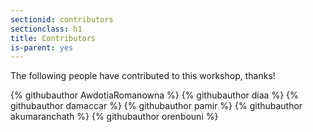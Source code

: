 ```yaml
---
sectionid: contributors
sectionclass: h1
title: Contributors
is-parent: yes
---
```


The following people have contributed to this workshop, thanks!

<div class="github-contributors">

{% githubauthor AwdotiaRomanowna  %}
{% githubauthor diaa %}
{% githubauthor damaccar %}
{% githubauthor pamir %}
{% githubauthor akumaranchath %}
{% githubauthor orenbouni %}

</div>
